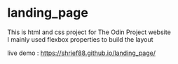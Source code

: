 # landing_page
This is html and css project for The Odin Project website \
I mainly used flexbox properties to build the layout 

live demo : https://shrief88.github.io/landing_page/

